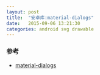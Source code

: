 ```yaml
---
layout: post
title:  "安卓库:material-dialogs"
date:   2015-09-06 13:21:30
categories: android svg drawable
---
```


### 参考
+ [material-dialogs](https://github.com/afollestad/material-dialogs)
